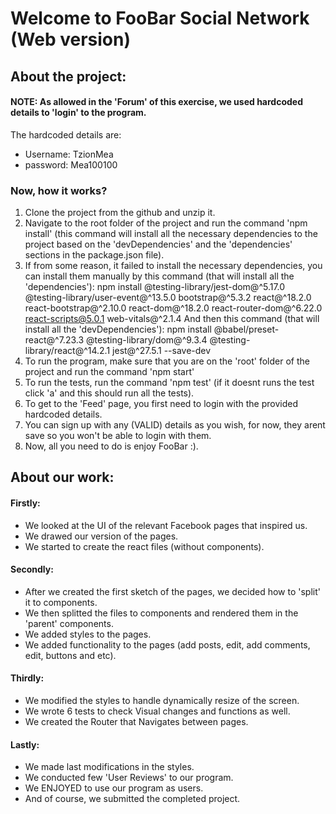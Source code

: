 # Welcome to FooBar Social Network (Web version)

## About the project:

#### NOTE: As allowed in the 'Forum' of this exercise, we used hardcoded details to 'login' to the program.
The hardcoded details are:
- Username: TzionMea
- password: Mea100100

### Now, how it works?
1. Clone the project from the github and unzip it.
2. Navigate to the root folder of the project and run the command 'npm install' (this command will install all the necessary dependencies to the project based on the 'devDependencies' and the 'dependencies' sections in the package.json file).
3. If from some reason, it failed to install the necessary dependencies, you can install them manually by this command (that will install all the 'dependencies'):
npm install @testing-library/jest-dom@^5.17.0 @testing-library/user-event@^13.5.0 bootstrap@^5.3.2 react@^18.2.0 react-bootstrap@^2.10.0 react-dom@^18.2.0 react-router-dom@^6.22.0 react-scripts@5.0.1 web-vitals@^2.1.4
And then this command (that will install all the 'devDependencies'):
npm install @babel/preset-react@^7.23.3 @testing-library/dom@^9.3.4 @testing-library/react@^14.2.1 jest@^27.5.1 --save-dev
4. To run the program, make sure that you are on the 'root' folder of the project and run the command 'npm start'
5. To run the tests, run the command 'npm test' (if it doesnt runs the test click 'a' and this should run all the tests).
6. To get to the 'Feed' page, you first need to login with the provided hardcoded details.
7. You can sign up with any (VALID) details as you wish, for now, they arent save so you won't be able to login with them.
8. Now, all you need to do is enjoy FooBar :).



## About our work:


#### Firstly:
- We looked at the UI of the relevant Facebook pages that inspired us.
- We drawed our version of the pages.
- We started to create the react files (without components).

#### Secondly:
- After we created the first sketch of the pages, we decided how to 'split' it to components.
- We then splitted the files to components and rendered them in the 'parent' components.
- We added styles to the pages.
- We added functionality to the pages (add posts, edit, add comments, edit, buttons and etc).

#### Thirdly:
- We modified the styles to handle dynamically resize of the screen.
- We wrote 6 tests to check Visual changes and functions as well.
- We created the Router that Navigates between pages.

#### Lastly:
- We made last modifications in the styles.
- We conducted few 'User Reviews' to our program.
- We ENJOYED to use our program as users.
- And of course, we submitted the completed project.

